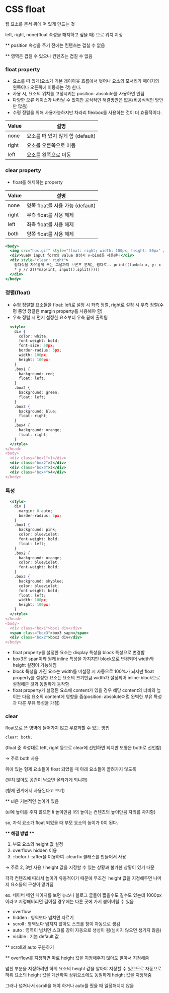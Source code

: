 # CSS float

웹 요소를 문서 위에 떠 있게 만드는 것

left, right, none(float 속성을 해지하고 싶을 때) 으로 위치 지정

\*\* position 속성을 주기 전에는 컨텐츠는 겹칠 수 없음

\*\* 영역은 겹칠 수 있으나 컨텐츠는 겹칠 수 없음

### **float property**

- 요소를 떠 있게(요소가 기본 레이아웃 흐름에서 벗어나 요소의 모서리가 페이지의 왼쪽이나 오른쪽에 이동하는 것) 한다.
- 사용 시, 요소의 위치를 고정시키는 position: absolute를 사용하면 안됨
- 다양한 오류 케이스가 나타날 수 있지만 공식적인 해결방안은 없음(비공식적인 방안만 많음)
- 수평 정렬을 위해 사용가능하지만 차라리 flexbox를 사용하는 것이 더 효율적이다.

| Value | 설명                             |
| ----- | -------------------------------- |
| none  | 요소를 떠 있지 않게 함 (default) |
| right | 요소를 오른쪽으로 이동           |
| left  | 요소를 왼쪽으로 이동             |

### **clear property**

- float를 해제하는 property

| Value | 설명                             |
| ----- | -------------------------------- |
| none  | 양쪽 float를 사용 가능 (default) |
| right | 우측 float를 사용 해제           |
| left  | 좌측 float를 사용 해제           |
| both  | 양쪽 float를 사용 해제           |

```jsx
<body>
  <img src="hos.gif" style="float: right; width: 100px; height: 50px" />
  <div>Vue는 input form의 value 설정시 v-bind를 사용한다</div>
  <div style="clear: right">
    람다식을 자유롭게 쓰는 그날까지 브론즈 문제는 람다로.. print((lambda x, y: x
    * y // 2)(*map(int, input().split())))
  </div>
</body>
```

### **정렬(float)**

- 수평 정렬할 요소들을 float: left로 설정 시 좌측 정렬, right로 설정 시 우측 정렬(수평 중앙 정렬은 margin property를 사용해야 함)
- 우측 정렬 시 먼저 설정한 요소부터 우측 끝에 출력됨

```jsx
  <style>
    div {
      color: white;
      font-weight: bold;
      font-size: 50px;
      border-radius: 5px;
      width: 100px;
      height: 100px;
    }
    .box1 {
      background: red;
      float: left;
    }
    .box2 {
      background: green;
      float: left;
    }
    .box3 {
      background: blue;
      float: right;
    }
    .box4 {
      background: orange;
      float: right;
    }
  </style>
</head>
<body>
  <div class="box1">1</div>
  <div class="box2">2</div>
  <div class="box3">3</div>
  <div class="box4">4</div>
</body>
```

### **특성**

```jsx
  <style>
    div {
      margin: 0 auto;
      border-radius: 5px;
    }
    .box1 {
      background: pink;
      color: blueviolet;
      font-weight: bold;
      float: left;
    }
    .box2 {
      background: orange;
      color: blueviolet;
      font-weight: bold;
    }
    .box3 {
      background: skyblue;
      color: blueviolet;
      font-weight: bold;
      float: left;
      width: 100px;
      height: 100px;
    }
  </style>
</head>
<body>
  <div class="box1">box1 div</div>
  <span class="box3">box3 sapn</span>
  <div class="box2">box2 div</div>
</body>
```

- float property를 설정한 요소는 display 특성을 block 특성으로 변경함
- box3은 span이라 원래 inline 특성을 가지지만 block으로 변경되어 width와 height 설정이 가능해짐
- block 특성을 가진 요소는 width를 미설정 시 자동으로 100%가 되지만 float property를 설정한 요소는 요소의 크기만큼 width가 설정되어 inline-block으로 설정해준 것과 동일하게 동작함
- float property가 설정된 요소에 content가 있을 경우 해당 content의 너비와 높이는 다음 요소의 content에 영향을 줌(position: absolute처럼 완벽한 부유 특성과 다른 부유 특성을 가짐)

### clear

float으로 뜬 영역에 들어가지 않고 무효화할 수 있는 방법

```html
clear: both;
```

(float 준 속성대로 left, right 등으로 clear에 선언하면 되지만 보통은 both로 선언함)

→ 주로 both 사용

위에 있는 형제 요소들이 float 되었을 때 아래 요소들이 끌려가지 않도록

(원치 않아도 공간이 남으면 올라가게 되니까)

(형제 관계에서 사용된다고 보기)

\*\* ul은 기본적인 높이가 있음

(ul에 높이를 주지 않으면 li 높이만큼 li의 높이는 컨텐츠의 높이만큼 자리를 차지함)

so, 자식 요소가 float 되었을 때 부모 요소의 높이가 0이 된다.

\***\* 해결 방법 \*\***

1. 부모 요소의 height 값 설정
2. overflow: hidden 이용
3. ::befor / ::after을 이용하여 .clearfix 클래스를 만들어서 사용

→ 주로 2, 3번 사용 / height 값을 지정할 수 있는 상황과 불가한 상황이 있기 때문

각각 컨텐츠에 따라서 높이가 유동적이기 때문에 무조건  height 값을 지정해두면 나머지 요소들의 구성이 망가짐

ex. 네이버 메인 페이지를 보면 뉴스나 블로그 글들이 짧을수도 길수도 있는데 1000px이라고 지정해버리면 길어질 경우에는 다른 곳에 가서 붙어버릴 수 있음

- overflow
- hidden : 영역보다 넘치면 자르기
- scroll : 영역보다 넘치지 않아도 스크롤 창이 자동으로 생김
- auto : 영역이 넘치면 스크롤 창이 자동으로 생성이 됨(넘치지 않으면 생기지 않음)
- visible : 기본 default 값

\*\* scroll과 auto 구분하기

\*\* overflow를 지정하면 따로 height 값을 지정해주지 않아도 알아서 지정해줌

넘친 부분을 지정하려면 하위 요소의 height 값을 알아야 지정할 수 있으므로 자동으로 하위 요소의 height 값을 계산하여 상위요소에도 동일하게 height 값을 지정해줌

그러나 넘쳐나서 scroll을 해야 하거나 auto를 줬을 때 일정해지지 않음

